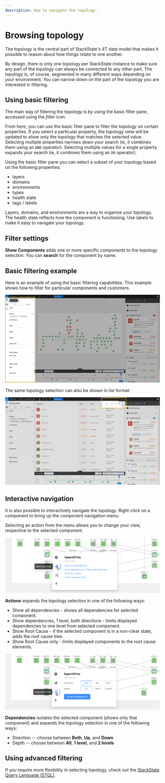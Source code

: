 ```yaml
---
description: How to navigate the topology.
---
```


# Browsing topology

The topology is the central part of StackState's 4T data model that makes it possible to reason about how things relate to one another.

By design, there is only one topology per StackState instance to make sure any part of the topology can always be connected to any other part. The topology is, of course, segmented in many different ways depending on your environment. You can narrow down on the part of the topology you are interested in filtering.

## Using basic filtering

The main way of filtering the topology is by using the basic filter pane, accessed using the _filter_ icon.

From here, you can use the basic filter pane to filter the topology on certain properties. If you select a particular property, the topology view will be updated to show only the topology that matches the selected value. Selecting multiple properties narrows down your search \(ie, it combines them using an `AND` operator\). Selecting multiple values for a single property expands your search \(ie, it combines them using an `OR` operator\).

Using the basic filter pane you can select a subset of your topology based on the following properties:

* layers
* domains
* environments
* types
* health state
* tags / labels

Layers, domains, and environments are a way to organize your topology. The health state reflects how the component is functioning. Use labels to make it easy to navigate your topology.

## Filter settings

**Show Components** adds one or more specific components to the topology selection. You can **search** for the component by name.

## Basic filtering example

Here is an example of using the basic filtering capabilities. This example shows how to filter for particular components and customers.

![Filtering example](/.gitbook/assets/v41_basic_filtering.png)

The same topology selection can also be shown in list format:

![Filtering\(list\)](/.gitbook/assets/v41_basic_filtering_list.png)

## Interactive navigation

It is also possible to interactively navigate the topology. Right-click on a component to bring up the component navigation menu:

Selecting an action from the menu allows you to change your view, respective to the selected component.

![Actions](/.gitbook/assets/v41_quick-actions.png)

**Actions** expands the topology selection in one of the following ways:

* Show all dependencies - shows all dependencies for selected component.
* Show dependencies, 1 level, both directions - limits displayed dependencies to one level from selected component.
* Show Root Cause - if the selected component is in a non-clear state, adds the root cause tree.
* Show Root Cause only - limits displayed components to the root cause elements.

![Dependencies](/.gitbook/assets/dependencies.png)

**Dependencies** isolates the selected component \(shows only that component\) and expands the topology selection in one of the following ways:

* Direction -- choose between **Both**, **Up**, and **Down**
* Depth -- choose between **All**, **1 level**, and **2 levels**

## Using advanced filtering

If you require more flexibility in selecting topology, check out the [StackState Query Language \(STQL\)](/develop/reference/stql_reference.md).

